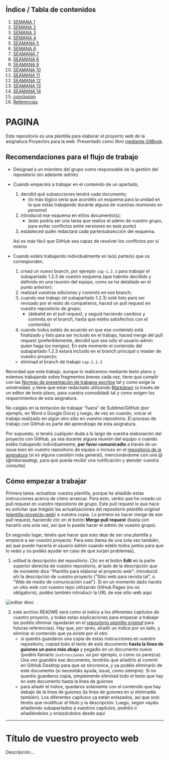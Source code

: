 ## Índice / Tabla de contenidos

1. [SEMANA 1](0-introduccion.md)
2. [SEMANA 2](1-estrategia.md)
3. [SEMANA 3](2-alcance.md)
4. [SEMANA 4](3-estructura.md)
5. [SEAMANA 5](4-esqueleto.md)
6. [SEMANA 6](5-superficie.md)
7. [SEAMANA 7](6-A.md)
8. [SEAMANA 8](6-B.md)
9. [SEAMANA 9](6-C.md)
10. [SEAMANA 10](6-D.md)
11. [SEAMANA 11](6E.md)
12. [SEAMANA 12](6-F.md)
13. [SEAMANA 13](6-G.md)
14. [SEAMANA 14](6-H.md)
15. [conclusion](6-I.md)
16. [Referencias](6-J.md#referencias)
# PAGINA

Este repositorio es una plantilla para elaborar el proyecto web de la asignatura Proyectos para la web. Presentado como libro [mediante GitBook](https://www.gitbook.com/book/deustopweb/plantilla-libro-pweb/).

## Recomendaciones para el flujo de trabajo

- Designad a un miembro del grupo como responsable de la gestión del repositorio (en adelante _admin_)
- Cuando empecéis a trabajar en el contenido de un apartado, 
    1. decidid qué subsecciones tendrá cada documento;
        + (lo más lógico sería que acordéis un esquema para la unidad en la que estás trabajando durante alguna de vuestras reuniones _en persona_)
    2. introducid ese esquema en el/los documento(s);
        + (esto podría ser una tarea que realice el admin de vuestro grupo, para evitar conflictos entre versiones en este punto) 
    3. estableced quién redactará cada parte/subsección del esquema.
    
    Así es más fácil que GitHub sea capaz de resolver los conflictos por sí mismo
- Cuando estéis trabajando individualmente en la(s) parte(s) que os corresponden, 
    1. cread un nuevo branch, por ejemplo `cap-1.2.3` para trabajar el subapartado 1.2.3 de vuestro esquema (que habréis decidido y definido en una reunión del equipo, como se ha detallado en el punto anterior);
    2. realizad vuestras ediciones y commits en ese branch;
    3. cuando ese trabajo (el subapartado 1.2.3) esté listo para ser revisado por el resto de compañeros, haced un pull request en vuestro repositorio de grupo;
        + (debatid en el pull request, y seguid haciendo cambios y commits en el branch, hasta que estéis satisfechos con el contenido)
    4. cuando todos estéis de acuerdo en que ese contenido está finalizado y listo para ser incluido en el trabajo, haced merge del pull request (preferiblemente, decidid que sea sólo el usuario admin quien haga los merges). En este momento el contenido del subapartado 1.2.3 estará incluido en el branch principal o master de vuestro proyecto;
    + eliminad el branch de trabajo `cap-1.2.3`

Recordad que este trabajo, aunque lo realicemos mediante texto plano y estemos trabajando sobre fragmentos breves cada vez, tiene que cumplir con las [Normas de presentación de trabajos escritos](https://alud.deusto.es/mod/resource/view.php?id=123494) tal y como exige la universidad, y tiene que estar redactado utilizando [Markdown](https://github.com/DeustoPWEB/pweb2017/blob/master/markdown.md) (a través de un editor de texto plano, para vuestra comodidad) tal y como exigen los requerimientos de esta asignatura.

No caigáis en la tentación de trabajar "fuera" de Sublime/GitHub (por ejemplo, en Word o Google Docs) y luego, de vez en cuando, volcar el trabajo realizado en algún otro sitio en vuestro repositorio. El proceso de trabajo con GitHub es parte del aprendizaje de esta asignatura.

Por supuesto, si tenéis cualquier duda a lo largo de vuestra elaboración del proyecto con GitHub, ya sea durante alguna reunión del equipo o cuando estéis trabajando individualmente, **por favor comunicadlo** a través de un issue bien en vuestro repositorio de equipo o incluso en el [repositorio de la asignatura](https://github.com/DeustoPWEB/pweb2017/issues) (si es alguna cuestión más general), mencionándome con una @ (@mberasategi, para que pueda recibir una notificación y atender vuestra consulta).

## Cómo empezar a trabajar

Primera tarea: actualizar vuestra plantilla, porque he añadido estas instrucciones acerca de cómo arrancar. Para esto, veréis que he creado un pull request en vuestro repositorio de grupo. Este pull request lo que hace es solicitar que _traigáis_ las actualizaciones del _repositorio plantilla original_ ([plantilla-proyecto-web](http://https://github.com/DeustoPWEB/plantilla-proyecto-web)) a vuestra copia. Lo primero es hacer merge de ese pull request, haciendo clic en el botón **Merge pull request** (basta con hacerlo una sola vez, así que lo puede hacer el admin de vuestro grupo).

En segundo lugar, tenéis que hacer que esto deje de ser una plantilla y empiece a ser vuestro proyecto. Para esto (tarea de una sola vez también, así que puede hacerla el usuario admin cuando estéis todos juntos para que lo veáis y os podáis ayudar en caso de que surjan problemas),

1. editad la descripción del repositorio. Clic en el botón **Edit** en la parte superior derecha de vuestro repositorio, al lado de la descripción que de momento dice "Plantilla para elaborar el proyecto web"; introducid ahí la descripción de vuestro proyecto ("Sitio web para revista tal", o "Web de medio de comunicación cual"). Si en un momento dado hacéis un sitio web con vuestro repo utilizando GitHub Pages (no es obligatorio), podéis también introducir la URL de ese sitio web aquí

  ![editar desc](recursos/editar-desc.png)

2. este archivo README será como el índice a los diferentes capítulos de vuestro proyecto, y todas estas explicaciones para empezar a trabajar las podéis eliminar (quedarán en el [_repositorio plantilla original_](http://https://github.com/DeustoPWEB/plantilla-proyecto-web) para futuras referencias). Hay que, por tanto, añadir un índice por un lado, y eliminar el contenido que ya existe por el otro
    - si queréis guardaros una copia de estas instrucciones en vuestro repositorio, copiad todo el texto de este documento **hasta la línea de guiones un poco más abajo** y pegadlo en un documento nuevo (podéis llamarlo `instrucciones.md` por ejemplo, o como os parezca). Una vez guardéis ese documento, tendréis que añadirlo al commit en GitHub Desktop para que se sincronice, y ya podéis eliminarlo de este documento (si necesitáis ayuda, issue, como siempre). Si no queréis guardaros copia, simplemente eliminad todo el texto que hay en este documento hasta la línea de guiones
    - para añadir el índice, quedaros solamente con el contenido que hay debajo de la línea de guiones (la línea de guiones en sí eliminadla también). Los diferentes capítulos ya están enlazados, así que solo tenéis que modificar el título y la descripción. Luego, según vayáis añadiendo subapartados a vuestros capítulos, podréis ir añadiéndolos y enlazándolos desde aquí


--------------------

# Título de vuestro proyecto web

Descripción...


